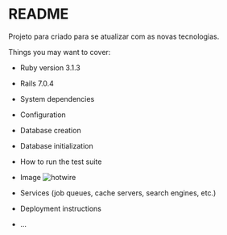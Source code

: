 # README

Projeto para criado para se atualizar com as novas tecnologias.

Things you may want to cover:

* Ruby version 3.1.3
* Rails  7.0.4

* System dependencies

* Configuration

* Database creation

* Database initialization

* How to run the test suite

* Image
![hotwire](https://user-images.githubusercontent.com/65911301/233859354-50113a5a-552c-4d95-9790-7f71eb47e402.png)

* Services (job queues, cache servers, search engines, etc.)

* Deployment instructions

* ...
